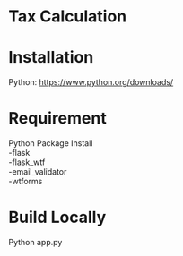 # Tax Calculation


# Installation
Python: https://www.python.org/downloads/


# Requirement
Python Package Install
<br>
-flask
<br>
-flask_wtf
<br>
-email_validator
<br>
-wtforms


# Build Locally
Python app.py



